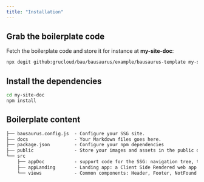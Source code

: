 ```yaml
---
title: "Installation"
---
```


## Grab the boilerplate code

Fetch the boilerplate code and store it for instance at **my-site-doc**:

```sh
npx degit github:grucloud/bau/bausaurus/example/bausaurus-template my-site-doc
```

## Install the dependencies

```sh
cd my-site-doc
npm install
```

## Boilerplate content

```txt
├── bausaurus.config.js  - Configure your SSG site.
├── docs                 - Your Markdown files goes here.
├── package.json         - Configure your npm dependencies
├── public               - Store your images and assets in the public directory.
└── src
    ├── appDoc           - support code for the SSG: navigation tree, table of content, breadcrumbs etc ...
    ├── appLanding       - Landing app: a Client Side Rendered web app for your landing page.
    └── views            - Common components: Header, Footer, NotFound
```
